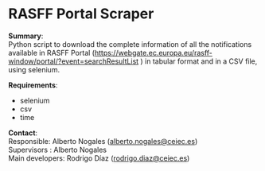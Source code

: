 # RASFF Portal Scraper

**Summary**: \
Python script to download the complete information of all the notifications available in RASFF Portal (https://webgate.ec.europa.eu/rasff-window/portal/?event=searchResultList ) in tabular format and in a CSV file, using selenium.

**Requirements**: 
- selenium
- csv
- time

**Contact**:\
Responsible: Alberto Nogales (alberto.nogales@ceiec.es)\
Supervisors : Alberto Nogales\
Main developers: Rodrigo Díaz (rodrigo.diaz@ceiec.es)
